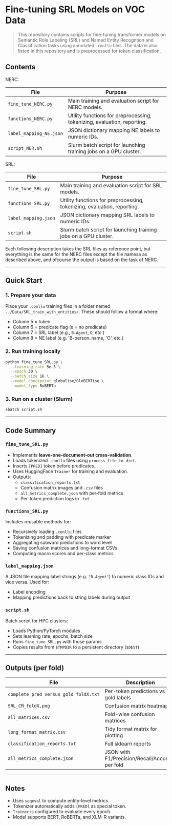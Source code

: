 # Fine-tuning SRL Models on VOC Data

> This repository contains scripts for fine-tuning transformer models on Semantic Role Labeling (SRL) and Named Entity Recogntion and Classification tasks using annotated `.conllu` files. The data is also listed in this repository and is preprocessed for token classification. 

## Contents

NERC:

| File | Purpose |
|------|---------|
| `fine_tune_NERC.py` | Main training and evaluation script for NERC models. |
| `functions_NERC.py` | Utility functions for preprocessing, tokenizing, evaluation, reporting. |
| `label_mapping_NE.json` | JSON dictionary mapping NE labels to numeric IDs. |
| `script_NER.sh` | Slurm batch script for launching training jobs on a GPU cluster. |

SRL:

| File | Purpose |
|------|---------|
| `fine_tune_SRL.py` | Main training and evaluation script for SRL models. |
| `functions_SRL.py` | Utility functions for preprocessing, tokenizing, evaluation, reporting. |
| `label_mapping.json` | JSON dictionary mapping SRL labels to numeric IDs. |
| `script.sh` | Slurm batch script for launching training jobs on a GPU cluster. |

Each following description takes the SRL files as reference point, but everything is the same for the NERC files except the file namesa as described above, and ofcourse the output is based on the task of NERC.

---

## Quick Start

### 1. Prepare your data
Place your `.conllu` training files in a folder named `../Data/SRL_train_with_entities/`. These should follow a format where:
- Column 5 = token  
- Column 6 = predicate flag (`O` = no predicate)  
- Column 7 = SRL label (e.g., `B-Agent`, `O`, etc.)
- Column 8 = NE label (e.g. 'B-person_name, 'O', etc.)

### 2. Run training locally

```bash
python fine_tune_SRL.py \
  --learning_rate 5e-5 \
  --epoch 30 \
  --batch_size 16 \
  --model_checkpoint globalise/GloBERTise \
  --model_type RoBERTa
```

### 3. Run on a cluster (Slurm)

```bash
sbatch script.sh
```

---

## Code Summary

### `fine_tune_SRL.py` 
- Implements **leave-one-document-out cross-validation**.
- Loads tokenized `.conllu` files using `process_file_to_dict`.
- Inserts `[PRED]` token before predicates.
- Uses HuggingFace `Trainer` for training and evaluation.
- Outputs:
  - `classification_reports.txt`
  - Confusion matrix images and `.csv` files
  - `all_metrics_complete.json` with per-fold metrics
  - Per-token prediction logs in `.txt`

### `functions_SRL.py`
Includes reusable methods for:
- Recursively loading `.conllu` files
- Tokenizing and padding with predicate marker
- Aggregating subword predictions to word level
- Saving confusion matrices and long-format CSVs
- Computing macro scores and per-class metrics

### `label_mapping.json`
A JSON file mapping label strings (e.g. `"B-Agent"`) to numeric class IDs and vice versa. Used for:
- Label encoding
- Mapping predictions back to string labels during output

### `script.sh`
Batch script for HPC clusters:
- Loads Python/PyTorch modules
- Sets learning rate, epochs, batch size
- Runs `fine_tune_SRL.py` with those params
- Copies results from `$TMPDIR` to a persistent directory (`$DEST`)

---

## Outputs (per fold)

| File | Description |
|------|-------------|
| `complete_pred_versus_gold_foldX.txt` | Per-token predictions vs gold labels |
| `SRL_CM_foldX.png` | Confusion matrix heatmap |
| `all_matrices.csv` | Fold-wise confusion matrices |
| `long_format_matrix.csv` | Tidy format matrix for plotting |
| `classification_reports.txt` | Full sklearn reports |
| `all_metrics_complete.json` | JSON with F1/Precision/Recall/Accuracy per fold |

---

## Notes
- Uses `seqeval` to compute entity-level metrics.
- Tokenizer automatically adds `[PRED]` as special token.
- `Trainer` is configured to evaluate every epoch.
- Model supports BERT, RoBERTa, and XLM-R variants.
